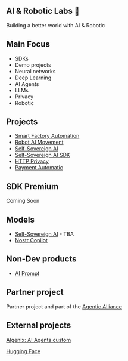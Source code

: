 ## AI & Robotic Labs 🤖 

Building a better world with AI & Robotic

## Main Focus

- SDKs
- Demo projects
- Neural networks
- Deep Learning
- AI Agents
- LLMs
- Privacy
- Robotic

## Projects

- [Smart Factory Automation](https://github.com/AI-Robotic-Labs/iot-ai)
- [Robot AI Movement](https://github.com/AI-Robotic-Labs/ai-robotic)
- [Self-Sovereign AI](https://github.com/AI-Robotic-Labs/Self-Sovereign-AI)
- [Self-Sovereign AI SDK](https://github.com/AI-Robotic-Labs/Self-Sovereign-AI-SDK)
- [HTTP Privacy](https://github.com/AI-Robotic-Labs/http-privacy)
- [Payment Automatic](https://github.com/AI-Robotic-Labs/payment-automatic)

## SDK Premium

Coming Soon

## Models 

- [Self-Sovereign AI](https://huggingface.co/AI-Robotic-Labs/Self-Soverign-AI) - TBA
- [Nostr Copilot](https://github.com/AI-Robotic-Labs/nostr-copilot)

## Non-Dev products

- [AI Prompt](https://github.com/AI-Robotic-Labs/ai-prompt)

## Partner project

Partner project and part of the [Agentic Alliance](https://agenticalliance.com/)

## External projects

[Algenix: AI Agents custom](https://github.com/Algenix-Org)

[Hugging Face](https://huggingface.co/AI-Robotic-Labs)
